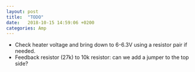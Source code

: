 ```yaml
---
layout: post
title:  "TODO"
date:   2018-10-15 14:59:06 +0200
categories: Amp
---
```


- Check heater voltage and bring down to 6-6.3V using a resistor pair if needed.
- Feedback resistor (27k) to 10k resistor: can we add a jumper to the top side?

